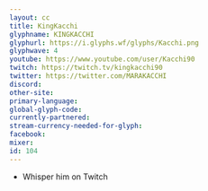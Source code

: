 ```yaml
---
layout: cc
title: KingKacchi
glyphname: KINGKACCHI
glyphurl: https://i.glyphs.wf/glyphs/Kacchi.png
glyphwave: 4
youtube: https://www.youtube.com/user/Kacchi90
twitch: https://twitch.tv/kingkacchi90
twitter: https://twitter.com/MARAKACCHI
discord: 
other-site: 
primary-language: 
global-glyph-code: 
currently-partnered: 
stream-currency-needed-for-glyph: 
facebook: 
mixer: 
id: 104
---
```

* Whisper him on Twitch
